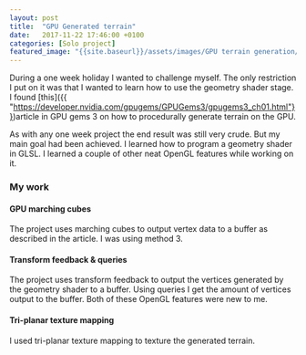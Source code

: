 ```yaml
---
layout: post
title:  "GPU Generated terrain"
date:   2017-11-22 17:46:00 +0100
categories: [Solo project]
featured_image: "{{site.baseurl}}/assets/images/GPU terrain generation/GPU geometry.png"
---
```

During a one week holiday I wanted to challenge myself. The only restriction I put on it was that I wanted to learn how to use the geometry shader stage. I found [this]({{ "https://developer.nvidia.com/gpugems/GPUGems3/gpugems3_ch01.html"}})article in GPU gems 3 on how to procedurally generate terrain on the GPU.

<!--more-->

As with any one week project the end result was still very crude. But my main goal had been achieved. I learned how to program a geometry shader in GLSL. I learned a couple of other neat OpenGL features while working on it.
<h3>My work</h3>
<h4>GPU marching cubes</h4>
The project uses marching cubes to output vertex data to a buffer as described in the article. I was using method 3.
<h4>Transform feedback & queries</h4>
The project uses transform feedback to output the vertices generated by the geometry shader to a buffer. Using queries I get the amount of vertices output to the buffer. Both of these OpenGL features were new to me.
<h4>Tri-planar texture mapping</h4>
I used tri-planar texture mapping to texture the generated terrain.
